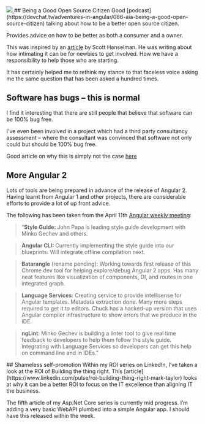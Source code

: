 <a href="https://3.bp.blogspot.com/-I_oaP90FoII/VwLSGdVpg-I/AAAAAAAACVI/k8qLuxwepagPz6AVDvfPbqLj0uXtgr0Iw/s1600/RFCWeeklyLogo.png" imageanchor="1">
<img border="0" src="https://3.bp.blogspot.com/-I_oaP90FoII/VwLSGdVpg-I/AAAAAAAACVI/k8qLuxwepagPz6AVDvfPbqLj0uXtgr0Iw/s1600/RFCWeeklyLogo.png" />
</a>
## Being a Good Open Source Citizen
Good [podcast](https://devchat.tv/adventures-in-angular/086-aia-being-a-good-open-source-citizen) talking about how to be a better open source citizen.

Provides advice on how to be better as both a consumer and a owner.

This was inspired by an [article](https://medium.com/@shanselman/bring-kindness-back-to-open-source-90ed7d3ac76b#.oqfb9o3eq) by Scott Hanselman.  He was writing about how intimating it can be for newbies to get involved.  How we have a responsibility to help those who are starting.

It has certainly helped me to rethink my stance to that faceless voice asking me the same question that has been asked a hundred times.
## Software has bugs – this is normal
I find it interesting that there are still people that believe that software can be 100% bug free.

I've even been involved in a project which had a third party consultancy assessment – where the consultant was convinced that software not only could but should be 100% bug free.

Good article on why this is simply not the case [here](https://m.signalvnoise.com/software-has-bugs-this-is-normal-f64761a262ca#.8xcnm3u81)
## More Angular 2
Lots of tools are being prepared in advance of the release of Angular 2.  Having learnt from Angular 1 and other projects, there are considerable efforts to provide a lot of up front advice.

The following has been taken from the April 11th [Angular weekly meeting](https://docs.google.com/document/d/150lerb1LmNLuau_a_EznPV1I1UHMTbEl61t4hZ7ZpS0/mobilebasic):
<blockquote class="tr_bq">“<b>Style Guide: </b>John Papa is leading style guide development with Minko Gechev and others. </blockquote><blockquote class="tr_bq"><b>Angular CLI: </b>Currently implementing the style guide into our blueprints.  Will integrate offline compilation next. </blockquote><blockquote class="tr_bq"><b>Batarangle</b> (rename pending): Working towards first release of this Chrome dev tool for helping explore/debug Angular 2 apps.  Has many neat features like visualization of components, DI, and routes in one integrated graph.</blockquote><blockquote class="tr_bq"><b>Language Services</b>: Creating service to provide intellisense for Angular templates. Metadata extraction done.  Many more steps required to get it to editors.  Chuck has a hacked-up version that uses Angular compiler infrastructure to show errors that we produce in the IDE.</blockquote><blockquote class="tr_bq"><b>ngLint</b>: Minko Gechev is  building a linter tool to give real time feedback to developers to help them follow the style guide.  Integrating with Language Services so developers can get this help on command line and in IDEs.”</blockquote>## Shameless self-promotion
Within my ROI series on LinkedIn, I’ve taken a look at the ROI of Building the thing right.  This [article](https://www.linkedin.com/pulse/roi-building-thing-right-mark-taylor) looks at why it can be a better ROI to focus on the IT excellence than aligning IT the business.

The fifth article of my Asp.Net Core series is currently mid progress.  I’m adding a very basic WebAPI plumbed into a simple Angular app.  I should have this released within the week.
